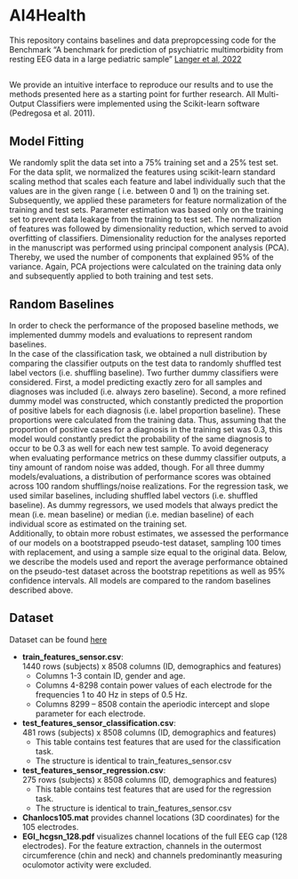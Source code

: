 # AI4Health
This repository contains baselines and data prepropcessing code for the Benchmark “A benchmark for prediction of psychiatric multimorbidity from resting EEG data in a large pediatric sample” [Langer et al, 2022](https://www.sciencedirect.com/science/article/pii/S1053811922004670)
## 
We provide an intuitive interface to reproduce our results and to use the methods presented here as a starting point for further research. All Multi-Output Classifiers were implemented using the Scikit-learn software (Pedregosa et al. 2011).

##  Model Fitting
We randomly split the data set into a 75% training set and a 25% test set. For the data split, we normalized the features using scikit-learn standard scaling method that scales each feature and label individually such that the values are in the given range ( i.e. between 0 and 1) on the training set. Subsequently, we applied these parameters for feature normalization of the training and test sets. Parameter estimation was based only on the training set to prevent data leakage from the training to test set. The normalization of features was followed by dimensionality reduction, which served to avoid overfitting of classifiers. Dimensionality reduction for the analyses reported in the manuscript was performed using principal component analysis (PCA). Thereby, we used the number of components that explained 95% of the variance. Again, PCA projections were calculated on the training data only and subsequently applied to both training and test sets.<br />

## Random Baselines
In order to check the performance of the proposed baseline methods, we implemented dummy models and evaluations to represent random baselines. <br />
In the case of the classification task, we obtained a null distribution by comparing the classifier outputs on the test data to randomly shuffled test label vectors (i.e. shuffling baseline). Two further dummy classifiers were considered. First, a model predicting exactly zero for all samples and diagnoses was included (i.e. always zero baseline). Second, a more refined dummy model
was constructed, which constantly predicted the proportion of positive labels for each diagnosis (i.e. label proportion baseline). These proportions were calculated from the training data. Thus, assuming that the proportion of positive cases for a diagnosis in the training set was 0.3, this model would constantly predict the probability of the same diagnosis to occur to be 0.3 as well for each new test sample. To avoid degeneracy when evaluating performance metrics on these dummy classifier outputs, a tiny amount of random noise was added, though. For all three dummy models/evaluations, a distribution of performance scores was obtained across 100 random shufflings/noise realizations. For the regression task, we used similar baselines, including shuffled label vectors (i.e. shuffled baseline). As dummy regressors, we used models that always predict the mean (i.e. mean baseline) or median (i.e. median baseline) of each individual score as estimated on the training set. <br />
Additionally, to obtain more robust estimates, we assessed the performance of our models on a bootstrapped pseudo-test dataset, sampling 100 times with replacement, and using a sample size equal to the original data. Below, we describe the models used and report the average performance obtained on the pseudo-test dataset across the bootstrap repetitions as well as 95% confidence intervals. All models are compared to the random baselines described above.









## Dataset
Dataset can be found [here](https://osf.io/2vw6j/)


 * __train_features_sensor.csv__: <br />
 1440 rows (subjects) x 8508 columns (ID, demographics and features)
   * Columns 1-3 contain ID, gender and age.<br />
   * Columns 4-8298 contain power values of each electrode for the frequencies 1 to 40 Hz in steps of 0.5 Hz.
   * Columns 8299 – 8508 contain the aperiodic intercept and slope parameter for each electrode.
 * __test_features_sensor_classification.csv__: <br />
 481 rows (subjects) x 8508 columns (ID, demographics and features) 
   *  This table contains test features that are used for the classification task.
   *  The structure is identical to train_features_sensor.csv
 * __test_features_sensor_regression.csv__: <br />
275 rows (subjects) x 8508 columns (ID, demographics and features)
   * This table contains test features that are used for the regression task.
   * The structure is identical to train_features_sensor.csv
 * __Chanlocs105.mat__ provides channel locations (3D coordinates) for the 105 electrodes.
 * __EGI_hcgsn_128.pdf__ visualizes channel locations of the full EEG cap (128 electrodes). For the
feature extraction, channels in the outermost circumference (chin and neck) and channels predominantly measuring oculomotor activity were excluded.

